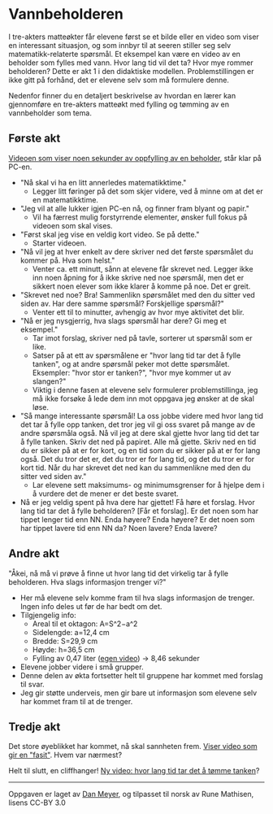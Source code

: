 # Vannbeholderen

I tre-akters matteøkter får elevene først se et bilde eller en video som viser en interessant situasjon, og som innbyr til at seeren stiller seg selv matematikk-relaterte spørsmål. Et eksempel kan være en video av en beholder som fylles med vann. Hvor lang tid vil det ta? Hvor mye rommer beholderen? Dette er akt 1 i den didaktiske modellen. Problemstillingen er ikke gitt på forhånd, det er elevene selv som må formulere denne.

Nedenfor finner du en detaljert beskrivelse av hvordan en lærer kan gjennomføre en tre-akters matteøkt med fylling og tømming av en vannbeholder som tema.

## Første akt

[Videoen som viser noen sekunder av oppfylling av en beholder](https://mrmeyer.com/threeacts/watertank/act1/act1.mov), står klar på PC-en.
 *  "Nå skal vi ha en litt annerledes matematikktime."
    *  Legger litt føringer på det som skjer videre, ved å minne om at det er en matematikktime. 
 *  "Jeg vil at alle lukker igjen PC-en nå, og finner fram blyant og papir."
    *  Vil ha færrest mulig forstyrrende elementer, ønsker full fokus på videoen som skal vises.
 *  "Først skal jeg vise en veldig kort video. Se på dette."
    *  Starter videoen.
 *  "Nå vil jeg at hver enkelt av dere skriver ned det første spørsmålet du kommer på. Hva som helst."
    *  Venter ca. ett minutt, sånn at elevene får skrevet ned. Legger ikke inn noen åpning for å ikke skrive ned noe spørsmål, men det er sikkert noen elever som ikke klarer å komme på noe. Det er greit.
 *  "Skrevet ned noe? Bra! Sammenlikn spørsmålet med den du sitter ved siden av. Har dere samme spørsmål? Forskjellige spørsmål?"
    *  Venter ett til to minutter, avhengig av hvor mye aktivitet det blir.
 *  "Nå er jeg nysgjerrig, hva slags spørsmål har dere? Gi meg et eksempel."
    *  Tar imot forslag, skriver ned på tavle, sorterer ut spørsmål som er like.
    *  Satser på at ett av spørsmålene er "hvor lang tid tar det å fylle tanken", og at andre spørsmål peker mot dette spørsmålet. Eksempler: "hvor stor er tanken?", "hvor mye kommer ut av slangen?" 
    *  Viktig i denne fasen at elevene selv formulerer problemstillinga, jeg må ikke forsøke å lede dem inn mot oppgava jeg ønsker at de skal løse.
 *  "Så mange interessante spørsmål! La oss jobbe videre med hvor lang tid det tar å fylle opp tanken, det tror jeg vil gi oss svaret på mange av de andre spørsmåla også. Nå vil jeg at dere skal gjette hvor lang tid det tar å fylle tanken. Skriv det ned på papiret. Alle må gjette. Skriv ned en tid du er sikker på at er for kort, og en tid som du er sikker på at er for lang også. Det du tror det er, det du tror er for lang tid, og det du tror er for kort tid. Når du har skrevet det ned kan du sammenlikne med den du sitter ved siden av."
    *  Lar elevene sett maksimums- og minimumsgrenser for å hjelpe dem i å vurdere det de mener er det beste svaret.
 *  Nå er jeg veldig spent på hva dere har gjettet! Få høre et forslag. Hvor lang tid tar det å fylle beholderen? [Får et forslag]. Er det noen som har tippet lenger tid enn NN. Enda høyere? Enda høyere? Er det noen som har tippet lavere tid enn NN da? Noen lavere? Enda lavere?
	
## Andre akt

"Åkei, nå må vi prøve å finne ut hvor lang tid det virkelig tar å fylle beholderen. Hva slags informasjon trenger vi?"
 *  Her må elevene selv komme fram til hva slags informasjon de trenger. Ingen info deles ut før de har bedt om det.
 *  Tilgjengelig info:
    *  Areal til et oktagon: A=S^2−a^2
    *  Sidelengde: a=12,4 cm
    *  Bredde: S=29,9 cm
    *  Høyde: h=36,5 cm
    *  Fylling av 0,47 liter ([egen video](https://mrmeyer.com/threeacts/watertank/act2/act2.mov)) -> 8,46 sekunder
 *  Elevene jobber videre i små grupper.
 *  Denne delen av økta fortsetter helt til gruppene har kommet med forslag til svar.
 *  Jeg gir støtte underveis, men gir bare ut informasjon som elevene selv har kommet fram til at de trenger.

## Tredje akt

Det store øyeblikket har kommet, nå skal sannheten frem. [Viser video som gir en "fasit"](https://mrmeyer.com/threeacts/watertank/act3/act3.mov). Hvem var nærmest? 

Helt til slutt, en cliffhanger! [Ny video: hvor lang tid tar det å tømme tanken](https://mrmeyer.com/threeacts/watertank/sequel/act1-sequel.mov)?

--- 
Oppgaven er laget av [Dan Meyer](https://mrmeyer.com/threeacts/watertank/), og tilpasset til norsk av Rune Mathisen, lisens CC-BY 3.0
